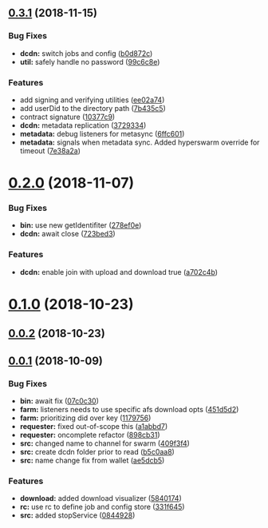 ## [0.3.1](https://github.com/littlstar/ara-farming-dcdn/compare/0.2.0...0.3.1) (2018-11-15)


### Bug Fixes

* **dcdn:** switch jobs and config ([b0d872c](https://github.com/littlstar/ara-farming-dcdn/commit/b0d872c))
* **util:** safely handle no password ([99c6c8e](https://github.com/littlstar/ara-farming-dcdn/commit/99c6c8e))


### Features

* add signing and verifying utilities ([ee02a74](https://github.com/littlstar/ara-farming-dcdn/commit/ee02a74))
* add userDid to the directory path ([7b435c5](https://github.com/littlstar/ara-farming-dcdn/commit/7b435c5))
* contract signature ([10377c9](https://github.com/littlstar/ara-farming-dcdn/commit/10377c9))
* **dcdn:** metadata replication ([3729334](https://github.com/littlstar/ara-farming-dcdn/commit/3729334))
* **metadata:** debug listeners for metasync ([6ffc601](https://github.com/littlstar/ara-farming-dcdn/commit/6ffc601))
* **metadata:** signals when metadata sync. Added hyperswarm override for timeout ([7e38a2a](https://github.com/littlstar/ara-farming-dcdn/commit/7e38a2a))



# [0.2.0](https://github.com/littlstar/ara-farming-dcdn/compare/0.1.0...0.2.0) (2018-11-07)


### Bug Fixes

* **bin:** use new getIdentifiter ([278ef0e](https://github.com/littlstar/ara-farming-dcdn/commit/278ef0e))
* **dcdn:** await close ([723bed3](https://github.com/littlstar/ara-farming-dcdn/commit/723bed3))


### Features

* **dcdn:** enable join with upload and download true ([a702c4b](https://github.com/littlstar/ara-farming-dcdn/commit/a702c4b))



# [0.1.0](https://github.com/littlstar/ara-farming-dcdn/compare/0.0.2...0.1.0) (2018-10-23)



## [0.0.2](https://github.com/littlstar/ara-farming-dcdn/compare/0.0.1...0.0.2) (2018-10-23)



## [0.0.1](https://github.com/littlstar/ara-farming-dcdn/compare/0844928...0.0.1) (2018-10-09)


### Bug Fixes

* **bin:** await fix ([07c0c30](https://github.com/littlstar/ara-farming-dcdn/commit/07c0c30))
* **farm:** listeners needs to use specific afs download opts ([451d5d2](https://github.com/littlstar/ara-farming-dcdn/commit/451d5d2))
* **farm:** prioritizing did over key ([1179756](https://github.com/littlstar/ara-farming-dcdn/commit/1179756))
* **requester:** fixed out-of-scope this ([a1abbd7](https://github.com/littlstar/ara-farming-dcdn/commit/a1abbd7))
* **requester:** oncomplete refactor ([898cb31](https://github.com/littlstar/ara-farming-dcdn/commit/898cb31))
* **src:** changed name to channel for swarm ([409f3f4](https://github.com/littlstar/ara-farming-dcdn/commit/409f3f4))
* **src:** create dcdn folder prior to read ([b5c0aa8](https://github.com/littlstar/ara-farming-dcdn/commit/b5c0aa8))
* **src:** name change fix from wallet ([ae5dcb5](https://github.com/littlstar/ara-farming-dcdn/commit/ae5dcb5))


### Features

* **download:** added download visualizer ([5840174](https://github.com/littlstar/ara-farming-dcdn/commit/5840174))
* **rc:** use rc to define job and config store ([331f645](https://github.com/littlstar/ara-farming-dcdn/commit/331f645))
* **src:** added stopService ([0844928](https://github.com/littlstar/ara-farming-dcdn/commit/0844928))



